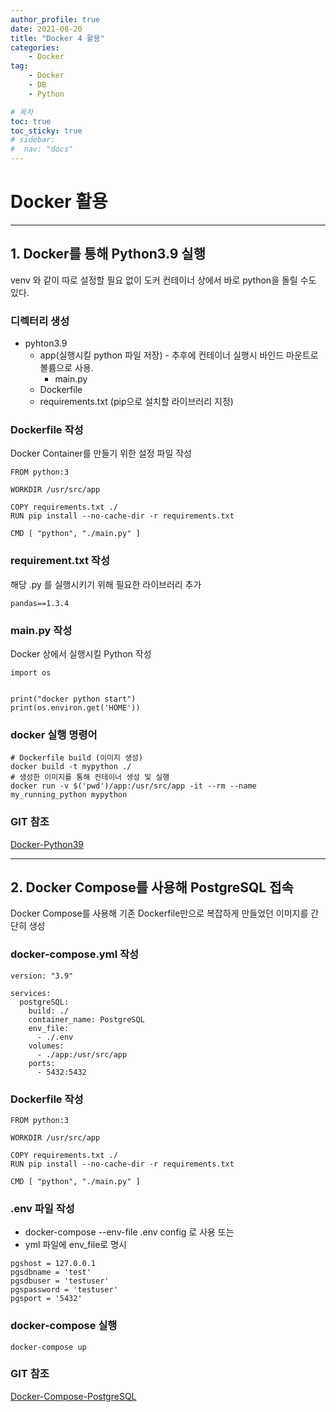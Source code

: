 ```yaml
---
author_profile: true
date: 2021-08-20
title: "Docker 4 활용"
categories: 
    - Docker
tag: 
    - Docker
    - DB
    - Python

# 목차
toc: true  
toc_sticky: true 
# sidebar:
#  nav: "docs"
---
```


# Docker 활용

---

## 1. Docker를 통해 Python3.9 실행

venv 와 같이 따로 설정할 필요 없이 도커 컨테이너 상에서 바로 python을 돌릴 수도 있다.

### 디렉터리 생성

- pyhton3.9
  - app(실행시킬 python 파일 저장) - 추후에 컨테이너 실행시 바인드 마운트로 볼륨으로 사용.
    - main.py
  - Dockerfile
  - requirements.txt  (pip으로 설치할 라이브러리 지정)

### Dockerfile 작성

Docker Container를 만들기 위한 설정 파일 작성

```
FROM python:3

WORKDIR /usr/src/app

COPY requirements.txt ./
RUN pip install --no-cache-dir -r requirements.txt

CMD [ "python", "./main.py" ]

```

### requirement.txt 작성

해당 .py 를 실행시키기 위해 필요한 라이브러리 추가

```
pandas==1.3.4
```

### main.py 작성

Docker 상에서 실행시킬 Python 작성

```
import os


print("docker python start")
print(os.environ.get('HOME'))
```

### docker 실행 명령어

```
# Dockerfile build (이미지 생성)
docker build -t mypython ./
# 생성한 이미지를 통해 컨테이너 생성 및 실행
docker run -v $('pwd')/app:/usr/src/app -it --rm --name my_running_python mypython
```

### GIT 참조

[Docker-Python39](https://github.com/HYS1753/Docker-Python39)

---

## 2. Docker Compose를 사용해 PostgreSQL 접속

Docker Compose를 사용해 기존 Dockerfile만으로 복잡하게 만들었던 이미지를 간단히 생성

### docker-compose.yml 작성

```
version: "3.9"

services:
  postgreSQL:
    build: ./
    container_name: PostgreSQL
    env_file:
      - ./.env
    volumes:
      - ./app:/usr/src/app
    ports:
      - 5432:5432
```

### Dockerfile 작성

```
FROM python:3

WORKDIR /usr/src/app

COPY requirements.txt ./
RUN pip install --no-cache-dir -r requirements.txt

CMD [ "python", "./main.py" ]
```

### .env 파일 작성

- docker-compose --env-file .env config 로 사용 또는
- yml 파일에 env_file로 명시
  
```
pgshost = 127.0.0.1
pgsdbname = 'test'
pgsdbuser = 'testuser'
pgspassword = 'testuser'
pgsport = '5432'
```

### docker-compose 실행

`docker-compose up`

### GIT 참조

[Docker-Compose-PostgreSQL](https://github.com/HYS1753/Docker-Compose-PostgreSQL)